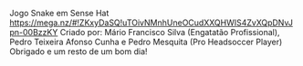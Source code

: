 Jogo Snake em  Sense Hat
https://mega.nz/#!ZKxyDaSQ!uTOivNMnhUneOCudXXQHWIS4ZvXQpDNvJpn-00BzzKY
Criado por: Mário Francisco Silva (Engatatão Profissional), Pedro Teixeira
Afonso Cunha e Pedro Mesquita (Pro Headsoccer Player)
Obrigado e um resto de um bom dia!
